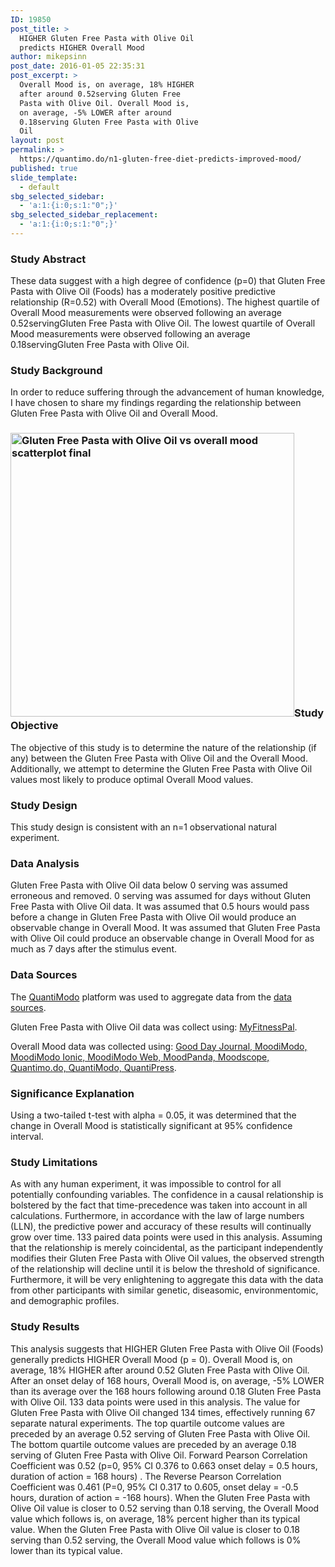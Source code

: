 ```yaml
---
ID: 19850
post_title: >
  HIGHER Gluten Free Pasta with Olive Oil
  predicts HIGHER Overall Mood
author: mikepsinn
post_date: 2016-01-05 22:35:31
post_excerpt: >
  Overall Mood is, on average, 18% HIGHER
  after around 0.52serving Gluten Free
  Pasta with Olive Oil. Overall Mood is,
  on average, -5% LOWER after around
  0.18serving Gluten Free Pasta with Olive
  Oil
layout: post
permalink: >
  https://quantimo.do/n1-gluten-free-diet-predicts-improved-mood/
published: true
slide_template:
  - default
sbg_selected_sidebar:
  - 'a:1:{i:0;s:1:"0";}'
sbg_selected_sidebar_replacement:
  - 'a:1:{i:0;s:1:"0";}'
---
```

<h3>Study Abstract</h3>
<p class="ng-binding">These data suggest with a high degree of confidence (p=0) that Gluten Free Pasta with Olive Oil (Foods) has a moderately positive predictive relationship (R=0.52) with Overall Mood (Emotions). The highest quartile of Overall Mood measurements were observed following an average 0.52servingGluten Free Pasta with Olive Oil. The lowest quartile of Overall Mood measurements were observed following an average 0.18servingGluten Free Pasta with Olive Oil.</p>

<h3>Study Background</h3>
<p class="ng-binding">In order to reduce suffering through the advancement of human knowledge, I have chosen to share my findings regarding the relationship between Gluten Free Pasta with Olive Oil and Overall Mood.</p>

<h3><a href="https://quantimo.do/wp-content/uploads/2016/01/Gluten-Free-Pasta-with-Olive-Oil-vs-overall-mood-scatterplot-final.png" rel="attachment wp-att-20035"><img class="size-full wp-image-20035 alignright" src="https://quantimo.do/wp-content/uploads/2016/01/Gluten-Free-Pasta-with-Olive-Oil-vs-overall-mood-scatterplot-final.png" alt="Gluten Free Pasta with Olive Oil vs overall mood scatterplot  final" width="454" height="454" /></a>Study Objective</h3>
<p class="ng-binding">The objective of this study is to determine the nature of the relationship (if any) between the Gluten Free Pasta with Olive Oil and the Overall Mood. Additionally, we attempt to determine the Gluten Free Pasta with Olive Oil values most likely to produce optimal Overall Mood values.</p>

<h3>Study Design</h3>
<p class="ng-binding">This study design is consistent with an n=1 observational natural experiment.</p>

<h3>Data Analysis</h3>
<p class="ng-binding">Gluten Free Pasta with Olive Oil data below 0 serving was assumed erroneous and removed. 0 serving was assumed for days without Gluten Free Pasta with Olive Oil data. It was assumed that 0.5 hours would pass before a change in Gluten Free Pasta with Olive Oil would produce an observable change in Overall Mood. It was assumed that Gluten Free Pasta with Olive Oil could produce an observable change in Overall Mood for as much as 7 days after the stimulus event.</p>

<h3>Data Sources</h3>
<p class="ng-binding">The <a href="https://quantimo.do/">QuantiModo</a> platform was used to aggregate data from the <a href="https://quantimo.do/data-sources">data sources</a>.</p>
Gluten Free Pasta with Olive Oil data was collect using: <a href="https://quantimo.do/data-sources">MyFitnessPal</a>.

Overall Mood data was collected using: <a href="https://quantimo.do/data-sources">Good Day Journal, MoodiModo, MoodiModo Ionic, MoodiModo Web, MoodPanda, Moodscope, Quantimo.do, QuantiModo, QuantiPress</a>.
<h3>Significance Explanation</h3>
<p class="ng-binding">Using a two-tailed t-test with alpha = 0.05, it was determined that the change in Overall Mood is statistically significant at 95% confidence interval.</p>

<h3>Study Limitations</h3>
<p class="ng-binding">As with any human experiment, it was impossible to control for all potentially confounding variables. The confidence in a causal relationship is bolstered by the fact that time-precedence was taken into account in all calculations. Furthermore, in accordance with the law of large numbers (LLN), the predictive power and accuracy of these results will continually grow over time. 133 paired data points were used in this analysis. Assuming that the relationship is merely coincidental, as the participant independently modifies their Gluten Free Pasta with Olive Oil values, the observed strength of the relationship will decline until it is below the threshold of significance. Furthermore, it will be very enlightening to aggregate this data with the data from other participants with similar genetic, diseasomic, environmentomic, and demographic profiles.</p>

<h3>Study Results</h3>
<p class="ng-binding">This analysis suggests that HIGHER Gluten Free Pasta with Olive Oil (Foods) generally predicts HIGHER Overall Mood (p = 0). Overall Mood is, on average, 18% HIGHER after around 0.52 Gluten Free Pasta with Olive Oil. After an onset delay of 168 hours, Overall Mood is, on average, -5% LOWER than its average over the 168 hours following around 0.18 Gluten Free Pasta with Olive Oil. 133 data points were used in this analysis. The value for Gluten Free Pasta with Olive Oil changed 134 times, effectively running 67 separate natural experiments. The top quartile outcome values are preceded by an average 0.52 serving of Gluten Free Pasta with Olive Oil. The bottom quartile outcome values are preceded by an average 0.18 serving of Gluten Free Pasta with Olive Oil. Forward Pearson Correlation Coefficient was 0.52 (p=0, 95% CI 0.376 to 0.663 onset delay = 0.5 hours, duration of action = 168 hours) . The Reverse Pearson Correlation Coefficient was 0.461 (P=0, 95% CI 0.317 to 0.605, onset delay = -0.5 hours, duration of action = -168 hours). When the Gluten Free Pasta with Olive Oil value is closer to 0.52 serving than 0.18 serving, the Overall Mood value which follows is, on average, 18% percent higher than its typical value. When the Gluten Free Pasta with Olive Oil value is closer to 0.18 serving than 0.52 serving, the Overall Mood value which follows is 0% lower than its typical value.</p>